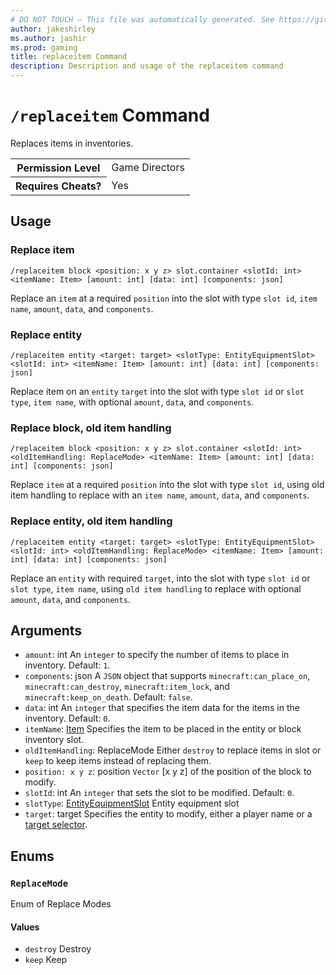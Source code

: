 ```yaml
---
# DO NOT TOUCH — This file was automatically generated. See https://github.com/mojang/minecraftapidocsgenerator to modify descriptions, examples, etc.
author: jakeshirley
ms.author: jashir
ms.prod: gaming
title: replaceitem Command
description: Description and usage of the replaceitem command
---
```

# `/replaceitem` Command
Replaces items in inventories.

<table>
  <tr>
    <th>Permission Level</th>
    <td>Game Directors</td>
  </tr>
  <tr>
    <th>Requires Cheats?</th>
    <td>Yes</td>
  </tr>
</table>

## Usage
### Replace item
`/replaceitem block <position: x y z> slot.container <slotId: int> <itemName: Item> [amount: int] [data: int] [components: json]`

Replace an `item` at a required `position` into the slot with type `slot id`, `item name`, `amount`, `data`, and `components`.

### Replace entity
`/replaceitem entity <target: target> <slotType: EntityEquipmentSlot> <slotId: int> <itemName: Item> [amount: int] [data: int] [components: json]`

Replace item on an `entity` `target` into the slot with type `slot id` or `slot type`, `item name`,  with optional `amount`, `data`, and `components`.

### Replace block, old item handling
`/replaceitem block <position: x y z> slot.container <slotId: int> <oldItemHandling: ReplaceMode> <itemName: Item> [amount: int] [data: int] [components: json]`

Replace `item` at a required `position` into the slot with type `slot id`, using old item handling to replace with an `item name`, `amount`, `data`, and `components`.

### Replace entity, old item handling
`/replaceitem entity <target: target> <slotType: EntityEquipmentSlot> <slotId: int> <oldItemHandling: ReplaceMode> <itemName: Item> [amount: int] [data: int] [components: json]`

Replace an `entity` with required `target`, into the slot with type `slot id` or `slot type`, `item name`, using `old item handling` to replace with optional `amount`, `data`, and `components`.

## Arguments
- `amount`: int
An `integer` to specify the number of items to place in inventory.
Default: `1`.
- `components`: json
A `JSON` object that supports `minecraft:can_place_on`, `minecraft:can_destroy`, `minecraft:item_lock`, and `minecraft:keep_on_death`.
Default: `false`.
- `data`: int
An `integer` that specifies the item data for the items in the inventory.
Default: `0`.
- `itemName`: [Item](../enums/Item.md)
Specifies the item to be placed in the entity or block inventory slot.
- `oldItemHandling`: ReplaceMode
Either `destroy` to replace items in slot or `keep` to keep items instead of replacing them.
- `position: x y z`: position
`Vector` [x y z] of the position of the block to modify.
- `slotId`: int
An `integer` that sets the slot to be modified.
Default: `0`.
- `slotType`: [EntityEquipmentSlot](../enums/EntityEquipmentSlot.md)
Entity equipment slot
- `target`: target
Specifies the entity to modify, either a player name or a [target selector](https://learn.microsoft.com/minecraft/creator/documents/commandsintroduction#target-selectors).

## Enums
### `ReplaceMode`
Enum of Replace Modes

#### Values
- `destroy`
Destroy
- `keep`
Keep
